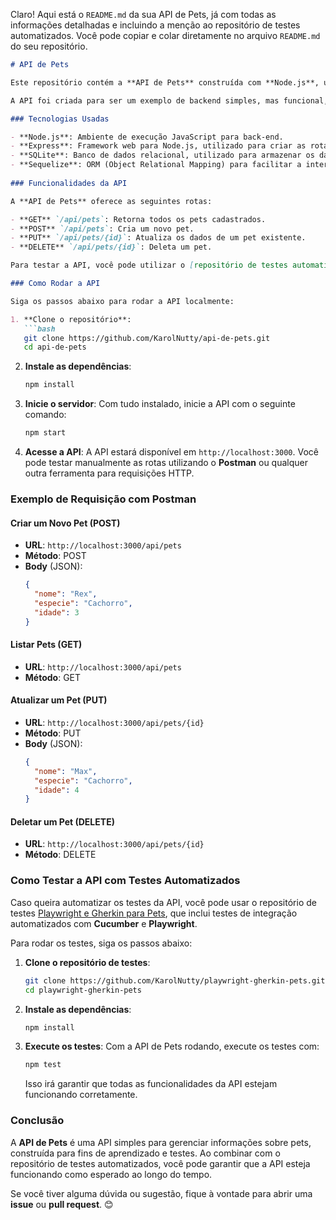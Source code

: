 Claro! Aqui está o `README.md` da sua API de Pets, já com todas as informações detalhadas e incluindo a menção ao repositório de testes automatizados. Você pode copiar e colar diretamente no arquivo `README.md` do seu repositório.

```markdown
# API de Pets

Este repositório contém a **API de Pets** construída com **Node.js**, utilizando o framework **Express** e o banco de dados **SQLite**. A API permite realizar operações CRUD (Create, Read, Update, Delete) com dados de pets.

A API foi criada para ser um exemplo de backend simples, mas funcional, para gerenciamento de informações de pets, como nome, espécie e idade.

### Tecnologias Usadas

- **Node.js**: Ambiente de execução JavaScript para back-end.
- **Express**: Framework web para Node.js, utilizado para criar as rotas da API.
- **SQLite**: Banco de dados relacional, utilizado para armazenar os dados dos pets.
- **Sequelize**: ORM (Object Relational Mapping) para facilitar a interação com o banco de dados.
  
### Funcionalidades da API

A **API de Pets** oferece as seguintes rotas:

- **GET** `/api/pets`: Retorna todos os pets cadastrados.
- **POST** `/api/pets`: Cria um novo pet.
- **PUT** `/api/pets/{id}`: Atualiza os dados de um pet existente.
- **DELETE** `/api/pets/{id}`: Deleta um pet.

Para testar a API, você pode utilizar o [repositório de testes automatizados](https://github.com/KarolNutty/playwright-gherkin-pets) que foi desenvolvido utilizando **Playwright** e **Gherkin**.

### Como Rodar a API

Siga os passos abaixo para rodar a API localmente:

1. **Clone o repositório**:
   ```bash
   git clone https://github.com/KarolNutty/api-de-pets.git
   cd api-de-pets
   ```

2. **Instale as dependências**:
   ```bash
   npm install
   ```

3. **Inicie o servidor**:
   Com tudo instalado, inicie a API com o seguinte comando:
   ```bash
   npm start
   ```

4. **Acesse a API**:
   A API estará disponível em `http://localhost:3000`. Você pode testar manualmente as rotas utilizando o **Postman** ou qualquer outra ferramenta para requisições HTTP.

### Exemplo de Requisição com Postman

#### Criar um Novo Pet (POST)
- **URL**: `http://localhost:3000/api/pets`
- **Método**: POST
- **Body** (JSON):
  ```json
  {
    "nome": "Rex",
    "especie": "Cachorro",
    "idade": 3
  }
  ```

#### Listar Pets (GET)
- **URL**: `http://localhost:3000/api/pets`
- **Método**: GET

#### Atualizar um Pet (PUT)
- **URL**: `http://localhost:3000/api/pets/{id}`
- **Método**: PUT
- **Body** (JSON):
  ```json
  {
    "nome": "Max",
    "especie": "Cachorro",
    "idade": 4
  }
  ```

#### Deletar um Pet (DELETE)
- **URL**: `http://localhost:3000/api/pets/{id}`
- **Método**: DELETE

### Como Testar a API com Testes Automatizados

Caso queira automatizar os testes da API, você pode usar o repositório de testes [Playwright e Gherkin para Pets](https://github.com/KarolNutty/playwright-gherkin-pets), que inclui testes de integração automatizados com **Cucumber** e **Playwright**.

Para rodar os testes, siga os passos abaixo:

1. **Clone o repositório de testes**:
   ```bash
   git clone https://github.com/KarolNutty/playwright-gherkin-pets.git
   cd playwright-gherkin-pets
   ```

2. **Instale as dependências**:
   ```bash
   npm install
   ```

3. **Execute os testes**:
   Com a API de Pets rodando, execute os testes com:
   ```bash
   npm test
   ```

   Isso irá garantir que todas as funcionalidades da API estejam funcionando corretamente.

### Conclusão

A **API de Pets** é uma API simples para gerenciar informações sobre pets, construída para fins de aprendizado e testes. Ao combinar com o repositório de testes automatizados, você pode garantir que a API esteja funcionando como esperado ao longo do tempo.

Se você tiver alguma dúvida ou sugestão, fique à vontade para abrir uma **issue** ou **pull request**. 😊


